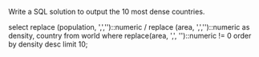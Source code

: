 Write a SQL solution to output the 10 most dense countries.

select replace (population, ',','')::numeric / replace (area, ',','')::numeric  as density, country from world where replace(area, ',', '')::numeric != 0 order by density desc limit 10;
